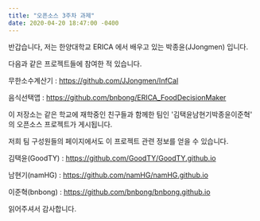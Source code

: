 ```yaml
---
title: "오픈소스 3주차 과제"
date: 2020-04-20 18:47:00 -0400
---
```

반갑습니다, 저는 한양대학교 ERICA 에서 배우고 있는 박종윤(JJongmen) 입니다.

다음과 같은 프로젝트들에 참여한 적 있습니다.

무한소수계산기 : https://github.com/JJongmen/InfCal

음식선택앱 : https://github.com/bnbong/ERICA_FoodDecisionMaker

이 저장소는 같은 학교에 재학중인 친구들과 함께한 팀인 '김택윤남현기박종윤이준혁' 의 오픈소스 프로젝트가 게시됩니다.

저희 팀 구성원들의 페이지에서도 이 프로젝트 관련 정보를 얻을 수 있습니다.

김택윤(GoodTY) : https://github.com/GoodTY/GoodTY.github.io

남현기(namHG) : https://github.com/namHG/namHG.github.io

이준혁(bnbong) : https://github.com/bnbong/bnbong.github.io

읽어주셔서 감사합니다.
